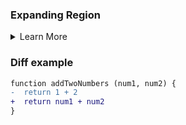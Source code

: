 ### Expanding Region

<details><p>
<summary>Learn More</summary>

```
Keep internal markdown 1 line away from HTML or it will render as plain text.
```

</p></details>


### Diff example

```diff
function addTwoNumbers (num1, num2) {
-  return 1 + 2
+  return num1 + num2
}
```